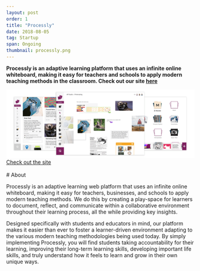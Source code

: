 ```yaml
---
layout: post
order: 1
title: "Processly"
date: 2018-08-05
tag: Startup
span: Ongoing
thumbnail: processly.png
---
```

**Processly is an adaptive learning platform that uses an infinite online whiteboard, making it easy for teachers and schools to apply modern teaching methods in the classroom. Check out our site <a target="_blanl" href="https://processly.io/">here</a>**

<img src="../img/processly/processlyhome.png">

<div>
<a target="_blank" href="https://processly.io/">
    <div class="bab"> Check out the site
    </div>
</a>
</div>

<br>
# About

Processly is an adaptive learning web platform that uses an infinite online whiteboard, making it easy for teachers, businesses, and schools to apply modern teaching methods. We do this by creating a play-space for learners to document, reflect, and communicate within a collaborative environment throughout their learning process, all the while providing key insights.

Designed specifically with students and educators in mind, our platform makes it easier than ever to foster a learner-driven environment adapting to the various modern teaching methodologies being used today. By simply implementing Processly, you will find students taking accountability for their learning, improving their long-term learning skills, developing important life skills, and truly understand how it feels to learn and grow in their own unique ways.




